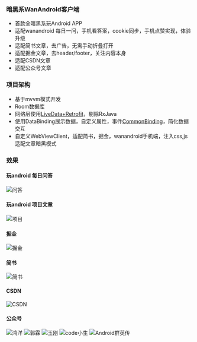 ### 暗黑系WanAndroid客户端
- 首款全暗黑系玩Android APP
- 适配wanandroid 每日一问，手机看答案，cookie同步，手机点赞实现，体验升级
- 适配简书文章，去广告，无需手动折叠打开
- 适配掘金文章，去header/footer，关注内容本身
- 适配CSDN文章
- 适配公众号文章

### 项目架构
- 基于mvvm模式开发
- Room数据库
- 网络层使用[LiveData+Retrofit](https://www.jianshu.com/p/34fb6ffaa684)，剔除RxJava
- 使用DataBinding展示数据，自定义属性，事件[CommonBinding](https://github.com/iamyours/Wandroid/blob/master/app/src/main/java/io/github/iamyours/wandroid/binds/CommonBinding.kt)，简化数据交互
- 自定义WebViewClient，适配简书，掘金，wanandroid手机端，注入css,js适配文章暗黑模式

### 效果
#### 玩android 每日问答
![问答](screen/wenda.gif)
#### 玩android 项目文章
![项目](screen/project.gif)
#### 掘金
![掘金](screen/juejin.gif)
#### 简书
![简书](screen/jianshu.gif)
#### CSDN
![CSDN](screen/csdn.gif)
#### 公众号
![鸿洋](screen/wx-hongyang.gif)
![郭霖](screen/wx-guolin.gif)
![玉刚](screen/wx-yugang.gif)
![code小生](screen/wx-code.gif)
![Android群英传](screen/wx-qunyingzhuan.gif)

